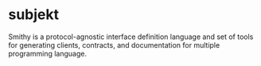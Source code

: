 # subjekt
Smithy is a protocol-agnostic interface definition language and set of tools for generating clients, contracts, and documentation for multiple programming language.
